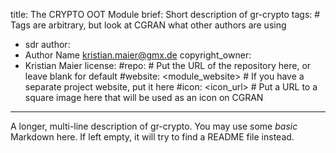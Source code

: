 title: The CRYPTO OOT Module
brief: Short description of gr-crypto
tags: # Tags are arbitrary, but look at CGRAN what other authors are using
  - sdr
author:
  - Author Name <kristian.maier@gmx.de>
copyright_owner:
  - Kristian Maier
license:
#repo: # Put the URL of the repository here, or leave blank for default
#website: <module_website> # If you have a separate project website, put it here
#icon: <icon_url> # Put a URL to a square image here that will be used as an icon on CGRAN
---
A longer, multi-line description of gr-crypto.
You may use some *basic* Markdown here.
If left empty, it will try to find a README file instead.
